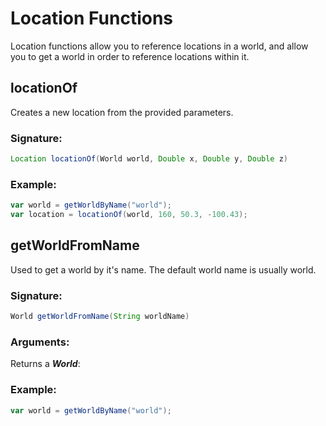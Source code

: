 # Location Functions
 Location functions allow you to reference locations in a world,
 and allow you to get a world in order to reference locations within it.

## locationOf

Creates a new location from the provided parameters.

### Signature:
```groovy
Location locationOf(World world, Double x, Double y, Double z)
```

### Example:

```groovy
var world = getWorldByName("world");
var location = locationOf(world, 160, 50.3, -100.43);
```

## getWorldFromName

Used to get a world by it's name. The default world name is usually world.

### Signature:
```groovy
World getWorldFromName(String worldName)
```
### Arguments:

Returns a _**World**_: 

### Example:

```groovy
var world = getWorldByName("world");
```

